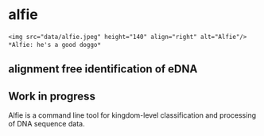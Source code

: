 # alfie 
	<img src="data/alfie.jpeg" height="140" align="right" alt="Alfie"/>
	*Alfie: he's a good doggo*

## alignment free identification of eDNA

## Work in progress

Alfie is a command line tool for kingdom-level classification and processing of DNA sequence data.

